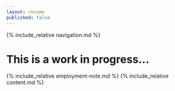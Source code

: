 ```yaml
---
layout: resume
published: false
---
```


<!-- Navigation-->
{% include_relative navigation.md %}
<h1>This is a work in progress...</h1>
<!-- Employment Note-->
{% include_relative employment-note.md %}
<!-- Page Content-->
{% include_relative content.md %}